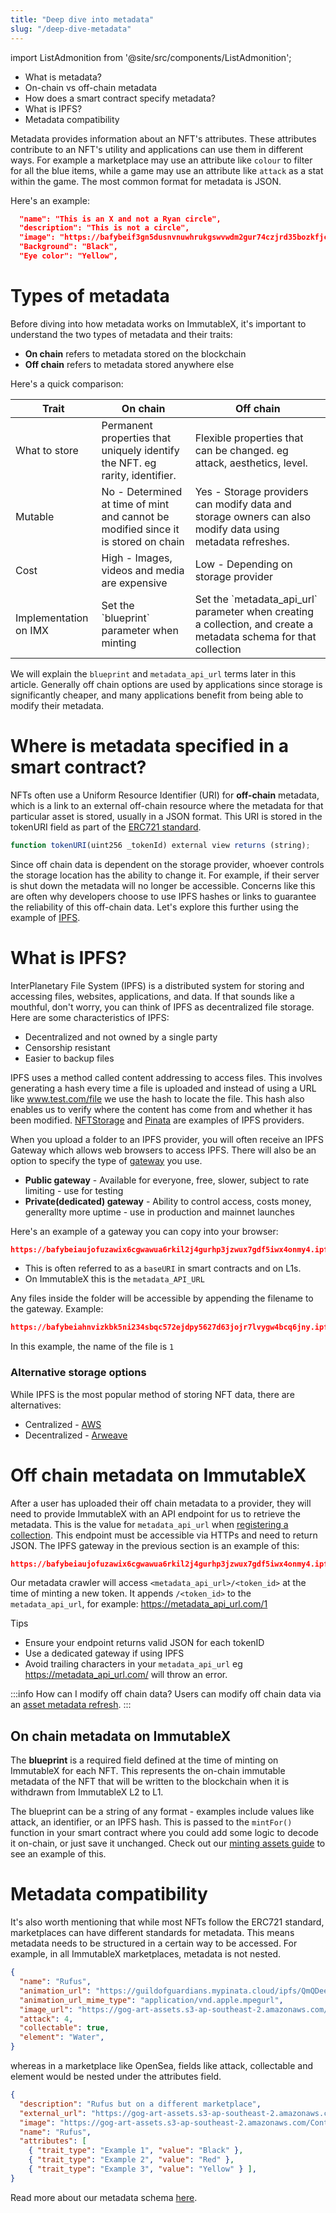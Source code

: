 ```yaml
---
title: "Deep dive into metadata"
slug: "/deep-dive-metadata"
---
```


import ListAdmonition from '@site/src/components/ListAdmonition';

<ListAdmonition>
    <ul>
        <li>What is metadata?</li>
        <li>On-chain vs off-chain metadata</li>
        <li>How does a smart contract specify metadata?</li>
        <li>What is IPFS?</li>
        <li>Metadata compatibility</li>
    </ul>
</ListAdmonition>

Metadata provides information about an NFT's attributes. These attributes contribute to an NFT's utility and applications can use them in different ways. For example a marketplace may use an attribute like `colour` to filter for all the blue items, while a game may use an attribute like  `attack` as a stat within the game. The most common format for metadata is JSON. 

Here's an example: 

```json
  "name": "This is an X and not a Ryan circle",
  "description": "This is not a circle",
  "image": "https://bafybeif3gn5dusnvnuwhrukgswvwdm2gur74czjrd35bozkfjcs6y7roze.ipfs.nftstorage.link/",
  "Background": "Black",
  "Eye color": "Yellow",
```

# Types of metadata

Before diving into how metadata works on ImmutableX, it's important to understand the two types of metadata and their traits:

* **On chain** refers to metadata stored on the blockchain 
* **Off chain** refers to metadata stored anywhere else 

Here's a quick comparison: 

<table>
  <thead>
  <tr>
    <th>
      Trait 
    </th>
    <th>
      On chain 
    </th>
    <th>
      Off chain 
    </th>
  </tr>
  </thead>
  <tbody>
  <tr>
    <td>
      What to store
    </td>
    <td>
      Permanent properties that uniquely identify the NFT. eg rarity, identifier. 
    </td>
    <td>
      Flexible properties that can be changed. eg attack, aesthetics, level. 
    </td>
  </tr>
  <tr>
    <td>
      Mutable
    </td>
    <td>
    No - Determined at time of mint and cannot be modified since it is stored on chain
    </td>
    <td>
    Yes - Storage providers can modify data and storage owners can also modify data using metadata refreshes. 
    </td>
  </tr>
  <tr>
    <td>
    Cost
    </td>
    <td>
      High - Images, videos and media are expensive
    </td>
    <td>
      Low - Depending on storage provider 
    </td>
  </tr>
  <tr>
    <td>
      Implementation on IMX
    </td>
    <td>
      Set the `blueprint` parameter when minting
    </td>
    <td>
      Set the `metadata_api_url` parameter when creating a collection, and create a metadata schema for that collection
    </td>
  </tr>
  </tbody>
</table>	

We will explain the `blueprint` and `metadata_api_url` terms later in this article. Generally off chain options are used by applications since storage is significantly cheaper, and many applications benefit from being able to modify their metadata. 

# Where is metadata specified in a smart contract? 

NFTs often use a Uniform Resource Identifier (URI) for **off-chain** metadata, which is a link to an external off-chain resource where the metadata for that particular asset is stored, usually in a JSON format. This URI is stored in the tokenURI field as part of the [ERC721 standard](./anatomy-smart-contract). 

```typescript 
function tokenURI(uint256 _tokenId) external view returns (string);
```

Since off chain data is dependent on the storage provider, whoever controls the storage location has the ability to change it. For example, if their server is shut down the metadata will no longer be accessible. Concerns like this are often why developers choose to use IPFS hashes or links to guarantee the reliability of this off-chain data. Let's explore this further using the example of [IPFS](https://docs.ipfs.tech/concepts/what-is-ipfs/).

# What is IPFS?

InterPlanetary File System (IPFS) is a distributed system for storing and accessing files, websites, applications, and data. If that sounds like a mouthful, don't worry, you can think of IPFS as decentralized file storage. Here are some characteristics of IPFS: 

* Decentralized and not owned by a single party
* Censorship resistant 
* Easier to backup files 

IPFS uses a method called content addressing to access files. This involves generating a hash every time a file is uploaded and instead of using a URL like www.test.com/file we use the hash to locate the file. This hash also enables us to verify where the content has come from and whether it has been modified. [NFTStorage](https://nft.storage/) and [Pinata](https://www.pinata.cloud/) are examples of IPFS providers. 


When you upload a folder to an IPFS provider, you will often receive an IPFS Gateway which allows web browsers to access IPFS. There will also be an option to specify the type of [gateway]((https://www.pinata.cloud/blog/the-power-of-dedicated-gateways)) you use. 

* **Public gateway** - Available for everyone, free, slower, subject to rate limiting - use for testing 
* **Private(dedicated) gateway** - Ability to control access, costs money, generallty more uptime - use in production and mainnet launches 

Here's an example of a gateway you can copy into your browser: 

```json 
https://bafybeiaujofuzawix6cgwawua6rkil2j4gurhp3jzwux7gdf5iwx4onmy4.ipfs.nftstorage.link
```

* This is often referred to as a `baseURI` in smart contracts and on L1s. 
* On ImmutableX this is the `metadata_API_URL`

Any files inside the folder will be accessible by appending the filename to the gateway. Example: 

```json
https://bafybeiahnvizkbk5ni234sbqc572ejdpy5627d63jojr7lvygw4bcq6jny.ipfs.nftstorage.link/1`
```
In this example, the name of the file is `1`

### Alternative storage options
While IPFS is the most popular method of storing NFT data, there are alternatives: 

* Centralized - [AWS](https://aws.amazon.com/s3/)
* Decentralized - [Arweave ](https://www.arweave.org/)


# Off chain metadata on ImmutableX 

After a user has uploaded their off chain metadata to a provider, they will need to provide ImmutableX with an API endpoint for us to retrieve the metadata. This is the value for `metadata_api_url` when [registering a collection](docs/main/launch-collection-new/register-collection). This endpoint must be accessible via HTTPs and need to return JSON. The IPFS gateway in the previous section is an example of this: 

```json 
https://bafybeiaujofuzawix6cgwawua6rkil2j4gurhp3jzwux7gdf5iwx4onmy4.ipfs.nftstorage.link
```
Our metadata crawler will access ```<metadata_api_url>/<token_id>``` at the time of minting a new token. It appends ```/<token_id>``` to the ```metadata_api_url```, for example: https://metadata_api_url.com/1 

Tips
* Ensure your endpoint returns valid JSON for each tokenID 
* Use a dedicated gateway if using IPFS 
* Avoid trailing characters in your `metadata_api_url` eg https://metadata_api_url.com/ will throw an error. 

:::info How can I modify off chain data?
Users can modify off chain data via an [asset metadata refresh](./asset-metadata-refreshes).
:::

## On chain metadata on ImmutableX

The **blueprint** is a required field defined at the time of minting on ImmutableX for each NFT. This represents the on-chain immutable metadata of the NFT that will be written to the blockchain when it is withdrawn from ImmutableX L2 to L1. 

The blueprint can be a string of any format - examples include values like attack, an identifier, or an IPFS hash. This is passed to the `mintFor()` function in your smart contract where you could add some logic to decode it on-chain, or just save it unchanged. Check out our [minting assets guide](./how-to-mint-assets) to see an example of this. 


# Metadata compatibility 

It's also worth mentioning that while most NFTs follow the ERC721 standard, marketplaces can have different standards for metadata. This means metadata needs to be structured in a certain way to be accessed. For example, in all ImmutableX marketplaces, metadata is not nested. 

```json
{
  "name": "Rufus",
  "animation_url": "https://guildofguardians.mypinata.cloud/ipfs/QmQDee8BPDfAH2ykRX375AWJwYZcbbJQa8wHokrSnMLLUC/HLS/Base/CollectionAsset_Hero_Rufus_Base.m3u8",
  "animation_url_mime_type": "application/vnd.apple.mpegurl",
  "image_url": "https://gog-art-assets.s3-ap-southeast-2.amazonaws.com/Content/Thumbnails/Heroes/Rufus/Thumbnail_Hero_Rufus_Base.png",
  "attack": 4,
  "collectable": true,
  "element": "Water",
}
```
whereas in a marketplace like OpenSea, fields like attack, collectable and element would be nested under the attributes field. 

```json
{
  "description": "Rufus but on a different marketplace", 
  "external_url": "https://gog-art-assets.s3-ap-southeast-2.amazonaws.com/Content/Thumbnails/Heroes/Rufus/Thumbnail_Hero_Rufus_Base.png", 
  "image": "https://gog-art-assets.s3-ap-southeast-2.amazonaws.com/Content/Thumbnails/Heroes/Rufus/Thumbnail_Hero_Rufus_Base.png", 
  "name": "Rufus",
  "attributes": [   
    { "trait_type": "Example 1", "value": "Black" },
    { "trait_type": "Example 2", "value": "Red" },
    { "trait_type": "Example 3", "value": "Yellow" } ], 
}
```
Read more about our metadata schema [here](./launch-collection/register-metadata-schema).